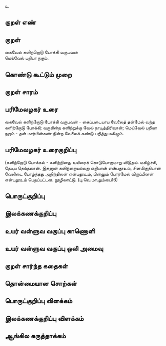 உ

## குறள் எண் 


## குறள் 
கைவேல் களிற்றொடு போக்கி வருபவன்  
மெய்வேல் பறியா நகும்.

## கொண்டு கூட்டும் முறை


## குறள் சாரம் 


## பரிமேலழகர் உரை
கைவேல் களிற்றோடு போக்கி வருபவன் - கைப்படையாய வேலைத் தன்மேல் வந்த களிற்றோடு போக்கி; வருகின்ற களிற்றுக்கு வேல் நாடித்திரிவான்; மெய்வேல் பறியா நகும் - தன் மார்பின்கண் நின்ற வேலைக் கண்டு பறித்து மகிழும். 

## பரிமேலழகர் உரைகுறிப்பு   
(களிற்றோடு போக்கல் - களிற்றினது உயிரைக் கொடுபோகுமாறு விடுதல். மகிழ்ச்சி, தேடிய தெய்தலான். இதனுள் களிற்றையல்லது எறியான் என்பதூஉம், சினமிகுதியான் வேலிடை போழ்ந்தது அறிந்திலன் என்பதூஉம், பின்னும் போர்மேல் விருப்பினன் என்பதூஉம் பெறப்பட்டன. நூழிலாட்டு. (பு.வெ.மா.தும்பை16)

## பொருட்குறிப்பு 


## இலக்கணக்குறிப்பு  


## உயர் வள்ளுவ வகுப்பு காணொளி


## உயர் வள்ளுவ வகுப்பு ஒலி அமைவு 

 
## குறள் சார்ந்த கதைகள் 


## தொன்மையான சொற்கள்


## பொருட்குறிப்பு விளக்கம்


## இலக்கணக்குறிப்பு விளக்கம்


## ஆங்கில கருத்தாக்கம் 


